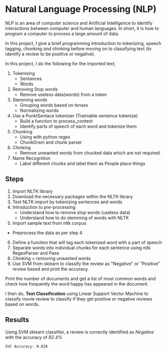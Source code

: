 # Natural Language Processing (NLP)

NLP is an area of computer science and Artificial Intelligence to identify interactions between computer and human languages. In short, it is how to program a computer to process a large amount of data.

In this project, I give a brief programming introduction to tokenizing, speech tagging, chunking and chinking before moving on to classifying text (to identify a review to be positive or negative).

In this project, I do the following for the imported text, 

1. Tokenising
	- Sentances 
	- Words 
2. Removing Stop words
	- Remove useless data(words) from a token
3. Stemming words
	- Grouping words based on tenses
	- Normalizing words
4. Use a PunktSentace tokenizer (Trainiable sentence tokenize)
	- Build a function to process_content
	- Identify parts of speech of each word and tokenize them
5. Chunking
	- Using with python regex
	- ChunkGram and chunk parser 
6. Chinking
	- Remove unwanted words from chucked data which are not required.
7. Name Recognition
	- Label different chunks and label them as People place things

## Steps

1. Import NLTK library
2. Download the necessary packages within the NLTK library
3. Test NLTK import by tokenizing sentences and words
4. Introduction to pre-processing
   - Understand how to remove stop words (useless data)
   - Understand how to do stemming of words with NLTK
5. Import sample text from nltk corpus
  - Preprocess the data as per step 4
6. Define a function that will tag each tokenized word with a part of speech
7. Separate words into individual chunks for each sentence using nltk RegexParser and Pase
8. Chinking  = removing unwanted words
9. Use SVM from sklearn to classify the review as "Negative" or "Positive" review based and print the accuracy.


Print the number of documents and get a list of most common words and check how frequently the word happy has appeared in the document.

I then do, **Text Classification** using Linear Support Vector Machine to classify movie review to classify if they get positive or negative reviews based on words.


## Results

Using SVM sklearn classifier, a review is correctly identified as *Negative* with the accuracy of *82.4%*

`SVC Accuracy: 0.824 `




